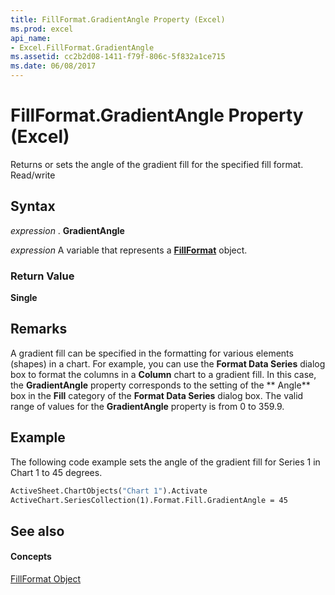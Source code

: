 ```yaml
---
title: FillFormat.GradientAngle Property (Excel)
ms.prod: excel
api_name:
- Excel.FillFormat.GradientAngle
ms.assetid: cc2b2d08-1411-f79f-806c-5f832a1ce715
ms.date: 06/08/2017
---
```



# FillFormat.GradientAngle Property (Excel)

Returns or sets the angle of the gradient fill for the specified fill format. Read/write


## Syntax

 _expression_ . **GradientAngle**

 _expression_ A variable that represents a **[FillFormat](fillformat-object-excel.md)** object.


### Return Value

 **Single**


## Remarks

A gradient fill can be specified in the formatting for various elements (shapes) in a chart. For example, you can use the **Format Data Series** dialog box to format the columns in a **Column** chart to a gradient fill. In this case, the **GradientAngle** property corresponds to the setting of the ** Angle** box in the **Fill** category of the **Format Data Series** dialog box. The valid range of values for the **GradientAngle** property is from 0 to 359.9.


## Example

The following code example sets the angle of the gradient fill for Series 1 in Chart 1 to 45 degrees.


```vb
ActiveSheet.ChartObjects("Chart 1").Activate 
ActiveChart.SeriesCollection(1).Format.Fill.GradientAngle = 45
```


## See also


#### Concepts


[FillFormat Object](fillformat-object-excel.md)


